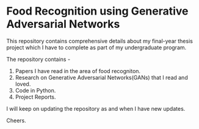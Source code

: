 # Food Recognition using Generative Adversarial Networks

This repository contains comprehensive details about my final-year thesis project which I have to complete as part of my undergraduate program.  

The repository contains -
1. Papers I have read in the area of food recogniton.
2. Research on Generative Adversarial Networks(GANs) that I read and loved.
3. Code in Python.
4. Project Reports.

I will keep on updating the repository as and when I have new updates.

Cheers.
